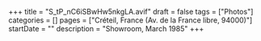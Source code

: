 +++
title = "S_tP_nC6iSBwHw5nkgLA.avif"
draft = false
tags = ["Photos"]
categories = []
pages = ["Créteil, France (Av. de la France libre, 94000)"]
startDate = ""
description = "Showroom, March 1985"
+++
